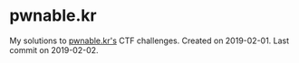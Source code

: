 
# pwnable.kr

My solutions to [pwnable.kr's](http://pwnable.kr/) CTF challenges. Created on 2019-02-01. Last commit on 2019-02-02.
